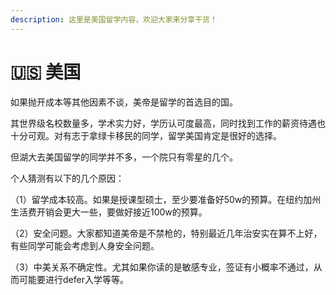 ```yaml
---
description: 这里是美国留学内容，欢迎大家来分享干货！
---
```


# 🇺🇸 美国

&#x20;   如果抛开成本等其他因素不谈，美帝是留学的首选目的国。

&#x20;   其世界级名校数量多，学术实力好，学历认可度最高，同时找到工作的薪资待遇也十分可观。对有志于拿绿卡移民的同学，留学美国肯定是很好的选择。

&#x20;   但湖大去美国留学的同学并不多，一个院只有零星的几个。

个人猜测有以下的几个原因：

（1）留学成本较高。如果是授课型硕士，至少要准备好50w的预算。在纽约加州生活费开销会更大一些，要做好接近100w的预算。

（2）安全问题。大家都知道美帝是不禁枪的，特别最近几年治安实在算不上好，有些同学可能会考虑到人身安全问题。

（3）中美关系不确定性。尤其如果你读的是敏感专业，签证有小概率不通过，从而可能要进行defer入学等等。
